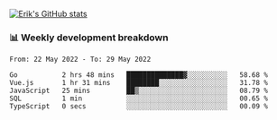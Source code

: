 [![Erik's GitHub stats](https://github-readme-stats.vercel.app/api?username=erik-petrov&theme=nightowl&show_icons=true)](https://github.com/anuraghazra/github-readme-stats)

### 📊 Weekly development breakdown
<!--START_SECTION:waka-->

```text
From: 22 May 2022 - To: 29 May 2022

Go           2 hrs 48 mins   ██████████████▓░░░░░░░░░░   58.68 %
Vue.js       1 hr 31 mins    ████████░░░░░░░░░░░░░░░░░   31.78 %
JavaScript   25 mins         ██▒░░░░░░░░░░░░░░░░░░░░░░   08.79 %
SQL          1 min           ░░░░░░░░░░░░░░░░░░░░░░░░░   00.65 %
TypeScript   0 secs          ░░░░░░░░░░░░░░░░░░░░░░░░░   00.09 %
```

<!--END_SECTION:waka-->

